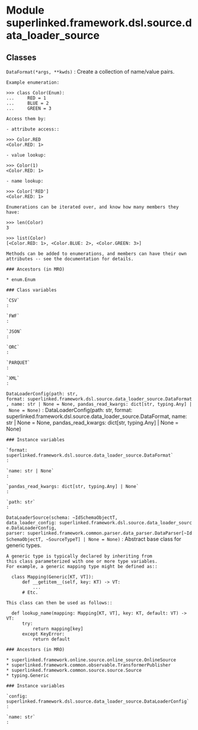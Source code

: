 Module superlinked.framework.dsl.source.data_loader_source
==========================================================

Classes
-------

`DataFormat(*args, **kwds)`
:   Create a collection of name/value pairs.
    
    Example enumeration:
    
    >>> class Color(Enum):
    ...     RED = 1
    ...     BLUE = 2
    ...     GREEN = 3
    
    Access them by:
    
    - attribute access::
    
    >>> Color.RED
    <Color.RED: 1>
    
    - value lookup:
    
    >>> Color(1)
    <Color.RED: 1>
    
    - name lookup:
    
    >>> Color['RED']
    <Color.RED: 1>
    
    Enumerations can be iterated over, and know how many members they have:
    
    >>> len(Color)
    3
    
    >>> list(Color)
    [<Color.RED: 1>, <Color.BLUE: 2>, <Color.GREEN: 3>]
    
    Methods can be added to enumerations, and members can have their own
    attributes -- see the documentation for details.

    ### Ancestors (in MRO)

    * enum.Enum

    ### Class variables

    `CSV`
    :

    `FWF`
    :

    `JSON`
    :

    `ORC`
    :

    `PARQUET`
    :

    `XML`
    :

`DataLoaderConfig(path: str, format: superlinked.framework.dsl.source.data_loader_source.DataFormat, name: str | None = None, pandas_read_kwargs: dict[str, typing.Any] | None = None)`
:   DataLoaderConfig(path: str, format: superlinked.framework.dsl.source.data_loader_source.DataFormat, name: str | None = None, pandas_read_kwargs: dict[str, typing.Any] | None = None)

    ### Instance variables

    `format: superlinked.framework.dsl.source.data_loader_source.DataFormat`
    :

    `name: str | None`
    :

    `pandas_read_kwargs: dict[str, typing.Any] | None`
    :

    `path: str`
    :

`DataLoaderSource(schema: ~IdSchemaObjectT, data_loader_config: superlinked.framework.dsl.source.data_loader_source.DataLoaderConfig, parser: superlinked.framework.common.parser.data_parser.DataParser[~IdSchemaObjectT, ~SourceTypeT] | None = None)`
:   Abstract base class for generic types.
    
    A generic type is typically declared by inheriting from
    this class parameterized with one or more type variables.
    For example, a generic mapping type might be defined as::
    
      class Mapping(Generic[KT, VT]):
          def __getitem__(self, key: KT) -> VT:
              ...
          # Etc.
    
    This class can then be used as follows::
    
      def lookup_name(mapping: Mapping[KT, VT], key: KT, default: VT) -> VT:
          try:
              return mapping[key]
          except KeyError:
              return default

    ### Ancestors (in MRO)

    * superlinked.framework.online.source.online_source.OnlineSource
    * superlinked.framework.common.observable.TransformerPublisher
    * superlinked.framework.common.source.source.Source
    * typing.Generic

    ### Instance variables

    `config: superlinked.framework.dsl.source.data_loader_source.DataLoaderConfig`
    :

    `name: str`
    :
